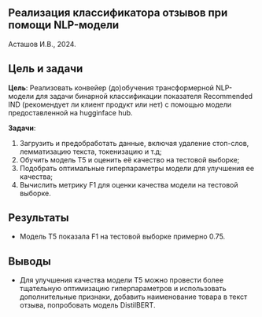 ## Реализация классификатора отзывов при помощи NLP-модели

Асташов И.В., 2024.


## Цель и задачи

**Цель**: Реализовать конвейер (до)обучения трансформерной NLP-модели для задачи бинарной классификации показателя
Recommended IND (рекомендует ли клиент продукт или нет) с помощью модели предоставленной на hugginface hub.


**Задачи**:

1. Загрузить и предобработать данные, включая удаление стоп-слов, лемматизацию текста, токенизацию и т.д;
2. Обучить модель T5 и оценить её качество на тестовой выборке;
3. Подобрать оптимальные гиперпараметры модели для улучшения ее качества;
4. Вычислить метрику F1 для оценки качества модели на тестовой выборке.

## Результаты

- Модель T5 показала F1 на тестовой выборке примерно 0.75.

## Выводы

- Для улучшения качества модели T5 можно провести более тщательную оптимизацию гиперпараметров и использовать дополнительные признаки, добавить наименование товара в текст отзыва, попробовать модель DistilBERT.
